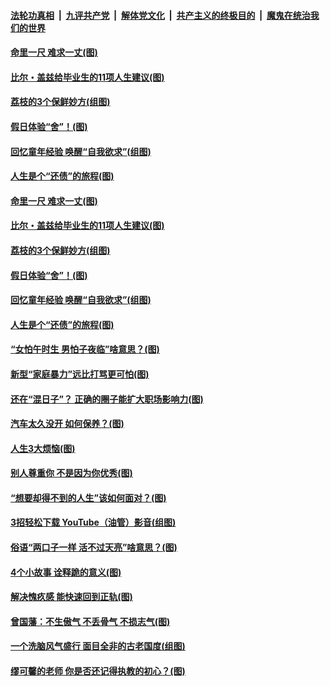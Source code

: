 ####  [法轮功真相](../../../../basic/blob/master/README.md?t=06220231) &nbsp;|&nbsp; [九评共产党](../../../../9ping.md/blob/master/README.md?t=06220231) &nbsp;|&nbsp; [解体党文化](../../../../jtdwh.md/blob/master/README.md?t=06220231)  &nbsp;|&nbsp; [共产主义的终极目的](../../../../gczydzjmd.md/blob/master/README.md?t=06220231) &nbsp;|&nbsp; [魔鬼在统治我们的世界](../../../../mgztzwmdsj.md/blob/master/README.md?t=06220231) 

#### [命里一尺 难求一丈(图)](../pages/p8/936782.md?t=06220231) 

#### [比尔・盖兹给毕业生的11项人生建议(图)](../pages/p8/936231.md?t=06220231) 

#### [荔枝的3个保鲜妙方(组图)](../pages/p8/936950.md?t=06220231) 

#### [假日体验“舍”！(图)](../pages/p8/937183.md?t=06220231) 

#### [回忆童年经验 唤醒“自我欲求”(组图)](../pages/p8/937082.md?t=06220231) 

#### [人生是个“还债”的旅程(图)](../pages/p8/936768.md?t=06220231) 

#### [命里一尺 难求一丈(图)](../pages/p8/936782.md?t=06220231) 

#### [比尔・盖兹给毕业生的11项人生建议(图)](../pages/p8/936231.md?t=06220231) 

#### [荔枝的3个保鲜妙方(组图)](../pages/p8/936950.md?t=06220231) 

#### [假日体验“舍”！(图)](../pages/p8/937183.md?t=06220231) 

#### [回忆童年经验 唤醒“自我欲求”(组图)](../pages/p8/937082.md?t=06220231) 

#### [人生是个“还债”的旅程(图)](../pages/p8/936768.md?t=06220231) 

#### [“女怕午时生 男怕子夜临”啥意思？(图)](../pages/p8/937081.md?t=06220231) 

#### [新型“家庭暴力”远比打骂更可怕(图)](../pages/p8/936230.md?t=06220231) 

#### [还在“混日子”？ 正确的圈子能扩大职场影响力(图)](../pages/p8/937049.md?t=06220231) 

#### [汽车太久没开 如何保养？(图)](../pages/p8/937035.md?t=06220231) 

#### [人生3大烦恼(图)](../pages/p8/936959.md?t=06220231) 

#### [别人尊重你 不是因为你优秀(图)](../pages/p8/936253.md?t=06220231) 

#### [“想要却得不到的人生”该如何面对？(图)](../pages/p8/936933.md?t=06220231) 

#### [3招轻松下载 YouTube（油管）影音(组图)](../pages/p8/936922.md?t=06220231) 

#### [俗语“两口子一样 活不过天亮”啥意思？(图)](../pages/p8/936917.md?t=06220231) 

#### [4个小故事 诠释跪的意义(图)](../pages/p8/936353.md?t=06220231) 

#### [解决愧疚感 能快速回到正轨(图)](../pages/p8/936834.md?t=06220231) 

#### [曾国藩：不生傲气 不丢骨气 不损志气(图)](../pages/p8/936248.md?t=06220231) 

#### [一个洗脑风气盛行 面目全非的古老国度(组图)](../pages/p8/936759.md?t=06220231) 

#### [缪可馨的老师 你是否还记得执教的初心？(图)](../pages/p8/936737.md?t=06220231) 


